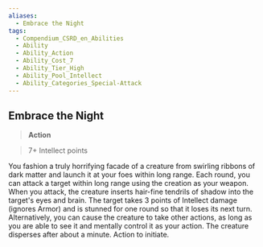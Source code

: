 ```yaml
---
aliases:
  - Embrace the Night
tags:
  - Compendium_CSRD_en_Abilities
  - Ability
  - Ability_Action
  - Ability_Cost_7
  - Ability_Tier_High
  - Ability_Pool_Intellect
  - Ability_Categories_Special-Attack
---
```

  
    
## Embrace the Night    
>**Action**    
>7+ Intellect points  
    
You fashion a truly horrifying facade of a creature from swirling ribbons of dark matter and launch it at your foes within long range. Each round, you can attack a target within long range using the creation as your weapon. When you attack, the creature inserts hair-fine tendrils of shadow into the target's eyes and brain. The target takes 3 points of Intellect damage (ignores Armor) and is stunned for one round so that it loses its next turn. Alternatively, you can cause the creature to take other actions, as long as you are able to see it and mentally control it as your action. The creature disperses after about a minute. Action to initiate.